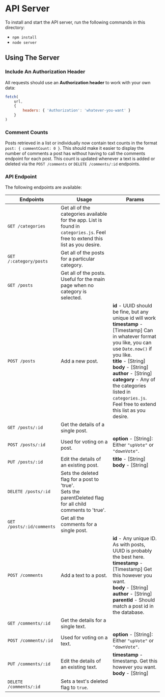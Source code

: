 # API Server

To install and start the API server, run the following commands in this directory:

* `npm install`
* `node server`

## Using The Server

### Include An Authorization Header

All requests should use an **Authorization header** to work with your own data:

```js
fetch(
    url,
    {
        headers: { 'Authorization': 'whatever-you-want' }
    }
)
```

### Comment Counts
Posts retrieved in a list or individually now contain text counts in the format `post: { commentCount: 0 }`.  This should make it easier to display the number of comments a post has without having to call the comments endpoint for each post.   This count is updated whenever a text is added or deleted via the `POST /comments` or `DELETE /comments/:id` endpoints.

### API Endpoint

The following endpoints are available:

| Endpoints       | Usage          | Params         |
|-----------------|----------------|----------------|
| `GET /categories` | Get all of the categories available for the app. List is found in `categories.js`. Feel free to extend this list as you desire. |  |
| `GET /:category/posts` | Get all of the posts for a particular category. |  |
| `GET /posts` | Get all of the posts. Useful for the main page when no category is selected. |  |
| `POST /posts` | Add a new post. | **id** - UUID should be fine, but any unique id will work <br> **timestamp** - [Timestamp] Can in whatever format you like, you can use `Date.now()` if you like. <br> **title** - [String] <br> **body** - [String] <br> **author** - [String] <br> **category** -  Any of the categories listed in `categories.js`. Feel free to extend this list as you desire. |
| `GET /posts/:id` | Get the details of a single post. | |
| `POST /posts/:id` | Used for voting on a post. | **option** - [String]: Either `"upVote"` or `"downVote"`. |
| `PUT /posts/:id` | Edit the details of an existing post. | **title** - [String] <br> **body** - [String] |
| `DELETE /posts/:id` | Sets the deleted flag for a post to 'true'. <br> Sets the parentDeleted flag for all child comments to 'true'. | |
| `GET /posts/:id/comments` | Get all the comments for a single post. | |
| `POST /comments` | Add a text to a post. | **id** - Any unique ID. As with posts, UUID is probably the best here. <br> **timestamp** - [Timestamp] Get this however you want. <br> **body** - [String] <br> **author** - [String] <br> **parentId** - Should match a post id in the database. |
| `GET /comments/:id` | Get the details for a single text. | |
| `POST /comments/:id` | Used for voting on a text. | **option** - [String]: Either `"upVote"` or `"downVote"`.  |
| `PUT /comments/:id` | Edit the details of an existing text. | **timestamp** - timestamp. Get this however you want. <br> **body** - [String] |
| `DELETE /comments/:id` | Sets a text's deleted flag to `true`. | &nbsp; |
